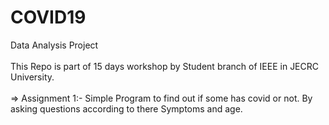 # COVID19
Data Analysis Project
<br><br>
This Repo is part of 15 days workshop by Student branch of IEEE in JECRC University.
<br><br>
=> Assignment 1:-
    Simple Program to find out if some has covid or not. By asking questions according to there Symptoms and age.
